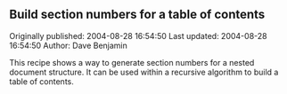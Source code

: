 ## Build section numbers for a table of contents 
Originally published: 2004-08-28 16:54:50 
Last updated: 2004-08-28 16:54:50 
Author: Dave Benjamin 
 
This recipe shows a way to generate section numbers for a nested document structure. It can be used within a recursive algorithm to build a table of contents.